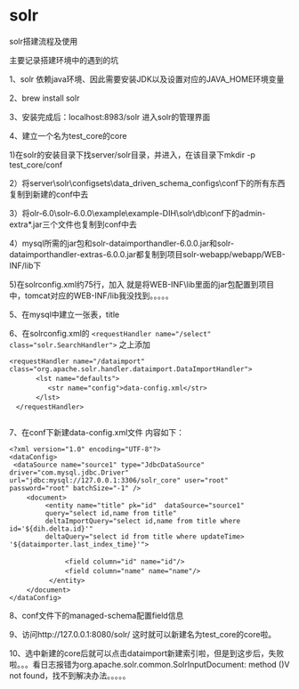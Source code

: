 # solr
solr搭建流程及使用

主要记录搭建环境中的遇到的坑


1、solr 依赖java环境、因此需要安装JDK以及设置对应的JAVA_HOME环境变量

2、brew install solr

3、安装完成后：localhost:8983/solr 进入solr的管理界面

4、建立一个名为test_core的core

1)在solr的安装目录下找server/solr目录，并进入，在该目录下mkdir -p test_core/conf 

2）将server\solr\configsets\data_driven_schema_configs\conf下的所有东西复制到新建的conf中去

3）将olr-6.0\solr-6.0.0\example\example-DIH\solr\db\conf下的admin-extra*.jar三个文件也复制到conf中去

4）mysql所需的jar包和solr-dataimporthandler-6.0.0.jar和solr-dataimporthandler-extras-6.0.0.jar都复制到项目solr-webapp/webapp/WEB-INF/lib下

5)在solrconfig.xml约75行，加入<lib dir="tomcat/webapps/solr/WEB-INF/lib/" regex=".*\.jar" />  就是将WEB-INF\lib里面的jar包配置到项目中，tomcat对应的WEB-INF/lib我没找到。。。。。

5、在mysql中建立一张表，title 

6、在solrconfig.xml的 ``` <requestHandler name="/select" class="solr.SearchHandler"> ``` 之上添加

```
<requestHandler name="/dataimport" class="org.apache.solr.handler.dataimport.DataImportHandler">  
　     <lst name="defaults">  
　        <str name="config">data-config.xml</str>  
　     </lst>  
　</requestHandler>  
 
 ```
 
 7、在conf下新建data-config.xml文件
 内容如下：
 
 ```
 <?xml version="1.0" encoding="UTF-8"?>
<dataConfig>
  <dataSource name="source1" type="JdbcDataSource" driver="com.mysql.jdbc.Driver" url="jdbc:mysql://127.0.0.1:3306/solr_core" user="root" password="root" batchSize="-1" />
  　　<document>
          <entity name="title" pk="id"  dataSource="source1"
          query="select id,name from title"
          deltaImportQuery="select id,name from title where id='${dih.delta.id}'"
          deltaQuery="select id from title where updateTime> '${dataimporter.last_index_time}'">

    　　　      <field column="id" name="id"/>
    　　　      <field column="name" name="name"/>
    　　　  </entity>
  　　</document>
</dataConfig>

```

8、conf文件下的managed-schema配置field信息
<field name="id" type="int" indexed="true" stored="true" required="true" multiValued="false" />
<field name="name" type="string" indexed="true" stored="true"/>


9、访问http://127.0.0.1:8080/solr/ 这时就可以新建名为test_core的core啦。

10、选中新建的core后就可以点击dataimport新建索引啦，但是到这步后，失败啦。。。看日志报错为org.apache.solr.common.SolrInputDocument: method <init>()V not found，找不到解决办法。。。。。
